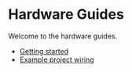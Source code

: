 # Hardware Guides

Welcome to the hardware guides.

- [Getting started](/hardware-guides/getting-started)
- [Example project wiring](/hardware-guides/example-wiring)
